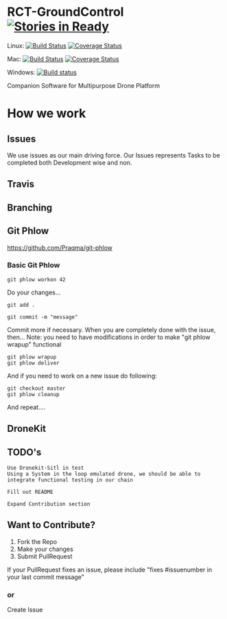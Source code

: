 # RCT-GroundControl [![Stories in Ready](https://badge.waffle.io/RCTechnologies/RCT-GroundControl.png?label=ready&title=Ready)](https://waffle.io/RCTechnologies/RCT-GroundControl)
Linux:  [![Build Status](https://travis-ci.org/RCTechnologies/RCT-GroundControl.svg?branch=master)](https://travis-ci.org/RCTechnologies/RCT-GroundControl) [![Coverage Status](https://coveralls.io/repos/github/RCTechnologies/RCT-GroundControl/badge.svg?branch=master)](https://coveralls.io/github/RCTechnologies/RCT-GroundControl?branch=master)

Mac: [![Build Status](https://travis-ci.org/RCTechnologies/RCT-GroundControl.svg?branch=master)](https://travis-ci.org/RCTechnologies/RCT-GroundControl) [![Coverage Status](https://coveralls.io/repos/github/RCTechnologies/RCT-GroundControl/badge.svg?branch=master)](https://coveralls.io/github/RCTechnologies/RCT-GroundControl?branch=master)  

Windows: [![Build status](https://ci.appveyor.com/api/projects/status/dtp4k5ioriw3ix5x?svg=true)](https://ci.appveyor.com/project/Robertelving/rct-groundcontrol)

Companion Software for Multipurpose Drone Platform

# How we work
## Issues
  We use issues as our main driving force. Our Issues represents Tasks to be completed both Development wise and non.

## Travis

## Branching

## Git Phlow
  https://github.com/Praqma/git-phlow

### Basic Git Phlow
```
git phlow workon 42
```
Do your changes...
```
git add .

git commit -m "message"
```
Commit more if necessary.
When you are completely done with the issue, then...
Note: you need to have modifications in order to make "git phlow wrapup" functional
```
git phlow wrapup
git phlow deliver
```
And if you need to work on a new issue do following:
```
git checkout master
git phlow cleanup
```
And repeat....

## DroneKit

## TODO's
```
Use Dronekit-Sitl in test
Using a System in the loop emulated drone, we should be able to integrate functional testing in our chain

Fill out README

Expand Contribution section

```


## Want to Contribute?
<ol>
<li>Fork the Repo</li>
<li>Make your changes</li>
<li>Submit PullRequest</li>
</ol>

If your PullRequest fixes an issue, please include "fixes #issuenumber in your last commit message"

### or
Create Issue
